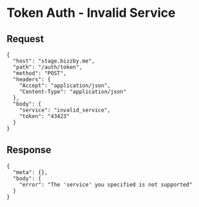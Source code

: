# Token Auth - Invalid Service

## Request
```
{
  "host": "stage.bizzby.me",
  "path": "/auth/token",
  "method": "POST",
  "headers": {
    "Accept": "application/json",
    "Content-Type": "application/json"
  },
  "body": {
    "service": "invalid_service",
    "token": "43423"
  }
}
```

## Response
```
{
  "meta": {},
  "body": {
    "error": "The 'service' you specified is not supported"
  }
}
```

